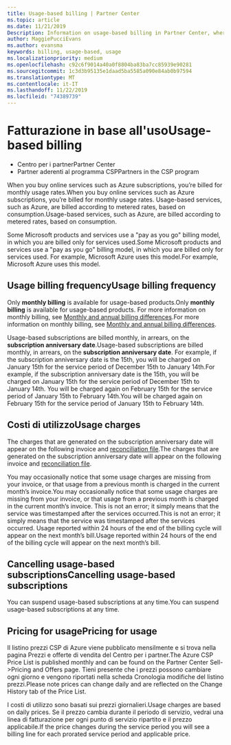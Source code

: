 ```yaml
---
title: Usage-based billing | Partner Center
ms.topic: article
ms.date: 11/21/2019
Description: Information on usage-based billing in Partner Center, where you're billed for monthly usage rates.
author: MaggiePucciEvans
ms.author: evansma
keywords: billing, usage-based, usage
ms.localizationpriority: medium
ms.openlocfilehash: c92c6f9014a40a0f8804ba83ba7cc85939e90281
ms.sourcegitcommit: 1c3d3b95135e1daad5ba5585a090e84ab0b97594
ms.translationtype: MT
ms.contentlocale: it-IT
ms.lasthandoff: 11/22/2019
ms.locfileid: "74389739"
---
```

# <a name="usage-based-billing"></a><span data-ttu-id="1aa1b-104">Fatturazione in base all'uso</span><span class="sxs-lookup"><span data-stu-id="1aa1b-104">Usage-based billing</span></span>

- <span data-ttu-id="1aa1b-105">Centro per i partner</span><span class="sxs-lookup"><span data-stu-id="1aa1b-105">Partner Center</span></span>
- <span data-ttu-id="1aa1b-106">Partner aderenti al programma CSP</span><span class="sxs-lookup"><span data-stu-id="1aa1b-106">Partners in the CSP program</span></span>

<span data-ttu-id="1aa1b-107">When you buy online services such as Azure subscriptions, you’re billed for monthly usage rates.</span><span class="sxs-lookup"><span data-stu-id="1aa1b-107">When you buy online services such as Azure subscriptions, you’re billed for monthly usage rates.</span></span> <span data-ttu-id="1aa1b-108">Usage-based services, such as Azure, are billed according to metered rates, based on consumption.</span><span class="sxs-lookup"><span data-stu-id="1aa1b-108">Usage-based services, such as Azure, are billed according to metered rates, based on consumption.</span></span>

<span data-ttu-id="1aa1b-109">Some Microsoft products and services use a "pay as you go" billing model, in which you are billed only for services used.</span><span class="sxs-lookup"><span data-stu-id="1aa1b-109">Some Microsoft products and services use a "pay as you go" billing model, in which you are billed only for services used.</span></span> <span data-ttu-id="1aa1b-110">For example, Microsoft Azure uses this model.</span><span class="sxs-lookup"><span data-stu-id="1aa1b-110">For example, Microsoft Azure uses this model.</span></span> 

## <a name="usage-billing-frequency"></a><span data-ttu-id="1aa1b-111">Usage billing frequency</span><span class="sxs-lookup"><span data-stu-id="1aa1b-111">Usage billing frequency</span></span>

<span data-ttu-id="1aa1b-112">Only **monthly billing** is available for usage-based products.</span><span class="sxs-lookup"><span data-stu-id="1aa1b-112">Only **monthly billing** is available for usage-based products.</span></span> <span data-ttu-id="1aa1b-113">For more information on monthly billing, see [Monthly and annual billing differences](billing-annual-monthly.md).</span><span class="sxs-lookup"><span data-stu-id="1aa1b-113">For more information on monthly billing, see [Monthly and annual billing differences](billing-annual-monthly.md).</span></span>

<span data-ttu-id="1aa1b-114">Usage-based subscriptions are billed monthly, in arrears, on the **subscription anniversary date**.</span><span class="sxs-lookup"><span data-stu-id="1aa1b-114">Usage-based subscriptions are billed monthly, in arrears, on the **subscription anniversary date**.</span></span> <span data-ttu-id="1aa1b-115">For example, if the subscription anniversary date is the 15th, you will be charged on January 15th for the service period of December 15th to January 14th.</span><span class="sxs-lookup"><span data-stu-id="1aa1b-115">For example, if the subscription anniversary date is the 15th, you will be charged on January 15th for the service period of December 15th to January 14th.</span></span> <span data-ttu-id="1aa1b-116">You will be charged again on February 15th for the service period of January 15th to February 14th.</span><span class="sxs-lookup"><span data-stu-id="1aa1b-116">You will be charged again on February 15th for the service period of January 15th to February 14th.</span></span> 

## <a name="usage-charges"></a><span data-ttu-id="1aa1b-117">Costi di utilizzo</span><span class="sxs-lookup"><span data-stu-id="1aa1b-117">Usage charges</span></span>

<span data-ttu-id="1aa1b-118">The charges that are generated on the subscription anniversary date will appear on the following invoice and [reconciliation file](usage-based-recon-files.md).</span><span class="sxs-lookup"><span data-stu-id="1aa1b-118">The charges that are generated on the subscription anniversary date will appear on the following invoice and [reconciliation file](usage-based-recon-files.md).</span></span>

<span data-ttu-id="1aa1b-119">You may occasionally notice that some usage charges are missing from your invoice, or that usage from a previous month is charged in the current month’s invoice.</span><span class="sxs-lookup"><span data-stu-id="1aa1b-119">You may occasionally notice that some usage charges are missing from your invoice, or that usage from a previous month is charged in the current month’s invoice.</span></span> <span data-ttu-id="1aa1b-120">This is not an error; it simply means that the service was timestamped after the services occurred.</span><span class="sxs-lookup"><span data-stu-id="1aa1b-120">This is not an error; it simply means that the service was timestamped after the services occurred.</span></span> <span data-ttu-id="1aa1b-121">Usage reported within 24 hours of the end of the billing cycle will appear on the next month’s bill.</span><span class="sxs-lookup"><span data-stu-id="1aa1b-121">Usage reported within 24 hours of the end of the billing cycle will appear on the next month’s bill.</span></span>

## <a name="cancelling-usage-based-subscriptions"></a><span data-ttu-id="1aa1b-122">Cancelling usage-based subscriptions</span><span class="sxs-lookup"><span data-stu-id="1aa1b-122">Cancelling usage-based subscriptions</span></span>

<span data-ttu-id="1aa1b-123">You can suspend usage-based subscriptions at any time.</span><span class="sxs-lookup"><span data-stu-id="1aa1b-123">You can suspend usage-based subscriptions at any time.</span></span>

## <a name="pricing-for-usage"></a><span data-ttu-id="1aa1b-124">Pricing for usage</span><span class="sxs-lookup"><span data-stu-id="1aa1b-124">Pricing for usage</span></span>

<span data-ttu-id="1aa1b-125">Il listino prezzi CSP di Azure viene pubblicato mensilmente e si trova nella pagina Prezzi e offerte di vendita del Centro per i partner.</span><span class="sxs-lookup"><span data-stu-id="1aa1b-125">The Azure CSP Price List is published monthly and can be found on the Partner Center Sell->Pricing and Offers page.</span></span> <span data-ttu-id="1aa1b-126">Tieni presente che i prezzi possono cambiare ogni giorno e vengono riportati nella scheda Cronologia modifiche del listino prezzi.</span><span class="sxs-lookup"><span data-stu-id="1aa1b-126">Please note prices can change daily and are reflected on the Change History tab of the Price List.</span></span>

<span data-ttu-id="1aa1b-127">I costi di utilizzo sono basati sui prezzi giornalieri.</span><span class="sxs-lookup"><span data-stu-id="1aa1b-127">Usage charges are based on daily prices.</span></span> <span data-ttu-id="1aa1b-128">Se il prezzo cambia durante il periodo di servizio, vedrai una linea di fatturazione per ogni punto di servizio ripartito e il prezzo applicabile.</span><span class="sxs-lookup"><span data-stu-id="1aa1b-128">If the price changes during the service period you will see a billing line for each prorated service period and applicable price.</span></span>
